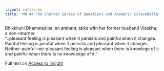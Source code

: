 ```yaml
---
layout: suttas-mn
title: "MN 44 The Shorter Series of Questions and Answers: Culavedalla"
---
```


Bhikkhuni Dhammadina, an arahant, talks with her former husband Visakha, a non-returner.  
"..pleasant feeling is pleasant when it persists and painful when it changes.  
Painful feeling is painful when it persists and pleasant when it changes.  
Neither-painful-nor-pleasant feeling is pleasant when there is knowlege of it and painful when there is no knowledge of it."

Full text on [Access to Insight](https://accesstoinsight.org/tipitaka/mn/mn.044.than.html)
